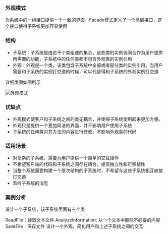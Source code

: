 ### 外观模式

为系统中的一组接口提供一个一致的界面，Facade模式定义了一个高层接口，这个接口使得子系统更加容易使用

### 结构

- 子系统：子系统是由若干个类组成的集合，这些类的实例协同合作为用户提供所需要的功能，子系统中的任何类都不包含外观类的实例引用
- 外观：外观是一个类，该类包含子系统中全部或者部分类的实例引用，当用户需要和子系统的实例打交道的时候，可以代替得和子系统的外观实例打交道

详细类图如图所示

![外观模式](../../image/facade.png)

### 优缺点

- 外观模式使客户和子系统之间的类无耦合，并使得子系统使用起来更加方便。
- 外观只是提供一个更加简洁的界面，并不影响用户使用子系统
- 子系统的任何类对其方法的内容进行修改，不影响外观类的代码

### 适用场景

- 对复杂的子系统，需要为用户提供一个简单的交互操作
- 不希望客户端的代码和子系统之间存在耦合，提高独立性和可移植性
- 当整个系统需要构建一个层次结构的子系统时，不希望与这些子系统相互直接打交道
- 监听子系统的消息

### 案例分析

设计一个子系统，该子系统里面有三个类

ReadFile：读取文本文件
AnalyzeInformation: 从一个文本中删除不必要的内容
SaveFile：保存文件
设计一个外观，简化用户和上述子系统之间的交互


